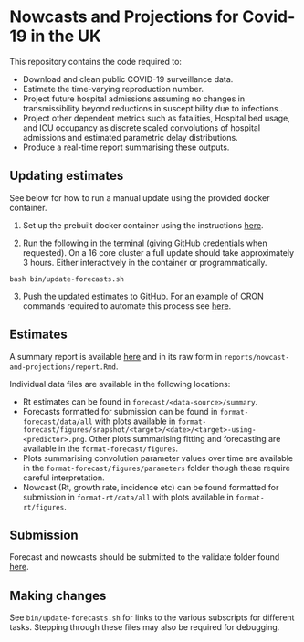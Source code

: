 
# Nowcasts and Projections for Covid-19 in the UK

This repository contains the code required to: 

- Download and clean public COVID-19 surveillance data.
- Estimate the time-varying reproduction number.
- Project future hospital admissions assuming no changes in transmissibility beyond reductions in susceptibility due to infections..
- Project other dependent metrics such as fatalities, Hospital bed usage, and ICU occupancy as discrete scaled convolutions of hospital admissions and estimated parametric delay distributions.
- Produce a real-time report summarising these outputs.

## Updating estimates

See below for how to run a manual update using the provided docker container.

1. Set up the prebuilt docker container using the instructions [here](https://github.com/epiforecasts/covid19-uk-nowcasts-projections/wiki/Docker).

2. Run the following in the terminal (giving GitHub credentials when requested). On a 16 core cluster a full update should take approximately 3 hours. Either interactively in the container or programmatically. 

```
bash bin/update-forecasts.sh
```

3. Push the updated estimates to GitHub. For an example of CRON commands required to automate this process see [here](https://github.com/epiforecasts/schedule).

## Estimates

A summary report is available [here](https://epiforecasts.io/covid19-uk-nowcasts-projections/nowcast-and-projections.html) and in its raw form in `reports/nowcast-and-projections/report.Rmd`.

Individual data files are available in the following locations:

* Rt estimates can be found in `forecast/<data-source>/summary`.
* Forecasts formatted for submission can be found in `format-forecast/data/all` with plots available in `format-forecast/figures/snapshot/<target>/<date>/<target>-using-<predictor>.png`. Other plots summarising fitting and forecasting are available in the `format-forecast/figures`.
* Plots summarising convolution parameter values over time are available in the `format-forecast/figures/parameters` folder though these require careful interpretation.
* Nowcast (Rt, growth rate, incidence etc) can be found formatted for submission in `format-rt/data/all` with plots available in `format-rt/figures`.

## Submission

Forecast and nowcasts should be submitted to the validate folder found [here](https://riskawarecouk-my.sharepoint.com/personal/sowdagar_badesha_riskaware_co_uk/_layouts/15/onedrive.aspx?id=%2Fpersonal%2Fsowdagar%5Fbadesha%5Friskaware%5Fco%5Fuk%2FDocuments%2FCrystalCast%2FLSHTM%2DBusiness&originalPath=aHR0cHM6Ly9yaXNrYXdhcmVjb3VrLW15LnNoYXJlcG9pbnQuY29tLzpmOi9nL3BlcnNvbmFsL3Nvd2RhZ2FyX2JhZGVzaGFfcmlza2F3YXJlX2NvX3VrL0VwTTUya3I2OWcxSmhnNWJvX2tGa0VnQkFoUFMtWTFFQWRzdmhjMFhiWVJfV0E_cnRpbWU9UG5TSndjcy0yRWc).

## Making changes

See `bin/update-forecasts.sh` for links to the various subscripts for different tasks. Stepping through these files may also be required for debugging.